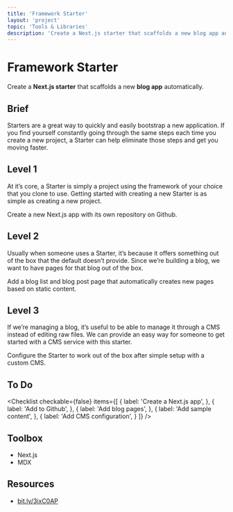 ```yaml
---
title: 'Framework Starter'
layout: 'project'
topic: 'Tools & Libraries'
description: 'Create a Next.js starter that scaffolds a new blog app automatically.'
---
```




<ProjectHeader>

# Framework Starter

Create a <strong className="color-blue">Next.js starter</strong> that scaffolds a new <strong className="color-purple">blog app</strong> automatically.

</ProjectHeader>

<ProjectContent>

## Brief

Starters are a great way to quickly and easily bootstrap a new application. If you find yourself constantly going through the same steps each time you create a new project, a Starter can help eliminate those steps and get you moving faster.

## Level 1

At it’s core, a Starter is simply a project using the framework of your choice that you clone to use. Getting started with creating a new Starter is as simple as creating a new project.

Create a new Next.js app with its own repository on Github.

<LoginRequired>

## Level 2

Usually when someone uses a Starter, it’s because it offers something out of the box that the default doesn’t provide. Since we’re building a blog, we want to have pages for that blog out of the box.

Add a blog list and blog post page that automatically creates new pages based on static content.

## Level 3

If we’re managing a blog, it’s useful to be able to manage it through a CMS instead of editing raw files. We can provide an easy way for someone to get started with a CMS service with this starter.

Configure the Starter to work out of the box after simple setup with a custom CMS.

</LoginRequired>

</ProjectContent>

<ProjectSidebar>

## To Do

<Checklist checkable={false} items={[
  {
    label: 'Create a Next.js app',
  },
  {
    label: 'Add to Github',
  },
  {
    label: 'Add blog pages',
  },
  {
    label: 'Add sample content',
  },
  {
    label: 'Add CMS configuration',
  }
]} />

## Toolbox
- Next.js
- MDX

## Resources
- [bit.ly/3ixC0AP](https://bit.ly/3ixC0AP)

</ProjectSidebar>
